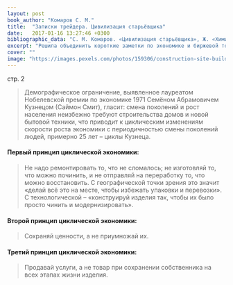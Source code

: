 ```yaml
---
layout: post
book_author: "Комаров С. М."
title:  "Записки трейдера. Цивилизация старьёвщика"
date:   2017-01-16 13:27:46 +0300
bibliographic_data: "С. М. Комаров. «Цивилизация старьёвщика», Ж. «Химия и жизнь», №12, 2013 г."
excerpt: "Решила объединить короткие заметки по экономике и биржевой торговле из различных статей в «Записки трейдера». Начну с Комарова «Цивилизация старьёвщика», где упоминаются циклы Кузнеца, рассмотрены принципы циклической экономики."
cover: ""
image: "https://images.pexels.com/photos/159306/construction-site-build-construction-work-159306.jpeg?w=940&h=650&auto=compress&cs=tinysrgb"
---
```


стр. 2

> Демографическое ограничение, выявленное лауреатом Нобелевской премии по экономике 1971 Семёном Абрамовичем Кузнецом (Саймон Смит), гласит: смена поколений и рост населения неизбежно требуют строительства домов и новой бытовой техники, что приводит к циклическим изменениям скорости роста экономики с периодичностью смены поколений людей, примерно 25 лет – циклы Кузнеца.

#### Первый принцип циклической экономики:
> Hе надо ремонтировать то, что не сломалось; не изготовляй то, что можно починить, и не отправляй на переработку то, что можно восстановить.
> С географической точки зрения это значит «делай всё это на месте, чтобы избежать упаковки и перевозки». С технологической – «конструируй изделия так, чтобы их было просто чинить и модернизировать».

#### Второй принцип циклической экономики: 
> Cохраняй ценности, а не приумножай их.

#### Третий принцип циклической экономики:
> Продавай услуги, а не товар при сохранении собственника на всех этапах жизни изделия.

